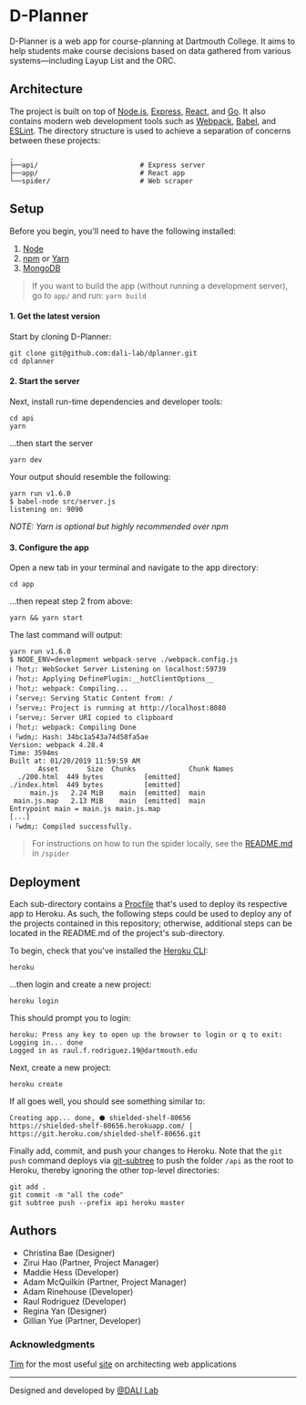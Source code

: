 # D-Planner
D-Planner is a web app for course-planning at Dartmouth College. It aims to help students make course decisions based on data gathered from various systems—including Layup List and the ORC.

## Architecture
The project is built on top of [Node.js](https://nodejs.org/en/), [Express](http://expressjs.com/), [React](https://reactjs.org/), and [Go](https://golang.org/). It also contains modern web development tools such as [Webpack](http://webpack.github.io/), [Babel](https://babeljs.io/), and [ESLint](https://eslint.org/).
The directory structure is used to achieve a separation of concerns between these projects:
```
.
├──api/                         # Express server
├──app/                         # React app
└──spider/                      # Web scraper
```

## Setup
Before you begin, you'll need to have the following installed:
1. [Node](https://nodejs.org/en/)
2. [npm](https://www.npmjs.com/get-npm) or [Yarn](https://yarnpkg.com/lang/en/docs/install/#mac-stable)
3. [MongoDB](https://docs.mongodb.com/manual/installation/#mongodb-community-edition)

> If you want to build the app (without running a development server), go to `app/` and run: `yarn build`

#### 1. Get the latest version
Start by cloning D-Planner:
```
git clone git@github.com:dali-lab/dplanner.git
cd dplanner
```

#### 2. Start the server
Next, install run-time dependencies and developer tools:

```
cd api
yarn
```

...then start the server

```
yarn dev
```

Your output should resemble the following:

```
yarn run v1.6.0
$ babel-node src/server.js
listening on: 9090
```

_NOTE: Yarn is optional but highly recommended over npm_

#### 3. Configure the app
Open a new tab in your terminal and navigate to the app directory:

```
cd app
```

...then repeat step 2 from above:

```
yarn && yarn start
```

The last command will output:

```
yarn run v1.6.0
$ NODE_ENV=development webpack-serve ./webpack.config.js
ℹ ｢hot｣: WebSocket Server Listening on localhost:59739
ℹ ｢hot｣: Applying DefinePlugin:__hotClientOptions__
ℹ ｢hot｣: webpack: Compiling...
ℹ ｢serve｣: Serving Static Content from: /
ℹ ｢serve｣: Project is running at http://localhost:8080
ℹ ｢serve｣: Server URI copied to clipboard
ℹ ｢hot｣: webpack: Compiling Done
ℹ ｢wdm｣: Hash: 34bc1a543a74d58fa5ae
Version: webpack 4.28.4
Time: 3594ms
Built at: 01/20/2019 11:59:59 AM
       Asset       Size  Chunks             Chunk Names
  ./200.html  449 bytes          [emitted]
./index.html  449 bytes          [emitted]
     main.js   2.24 MiB    main  [emitted]  main
 main.js.map   2.13 MiB    main  [emitted]  main
Entrypoint main = main.js main.js.map
[...]
ℹ ｢wdm｣: Compiled successfully.
```

> For instructions on how to run the spider locally, see the [README.md](https://github.com/dali-lab/dplanner/blob/master/spider/README.md) in `/spider`

## Deployment
Each sub-directory contains a [Procfile](https://devcenter.heroku.com/articles/procfile) that's used to deploy its respective app to Heroku. As such, the following steps could be used to deploy any of the projects contained in this repository; otherwise, additional steps can be located in the README.md of the project's sub-directory.

To begin, check that you've installed the [Heroku CLI](https://devcenter.heroku.com/articles/heroku-cli):

```
heroku
```
...then login and create a new project:

```
heroku login
```

This should prompt you to login:

```
heroku: Press any key to open up the browser to login or q to exit:
Logging in... done
Logged in as raul.f.rodriguez.19@dartmouth.edu
```

Next, create a new project:

```
heroku create
```

If all goes well, you should see something similar to:

```
Creating app... done, ⬢ shielded-shelf-80656
https://shielded-shelf-80656.herokuapp.com/ | https://git.heroku.com/shielded-shelf-80656.git
```

Finally add, commit, and push your changes to Heroku. Note that the `git push` command deploys via [git-subtree](https://github.com/apenwarr/git-subtree/blob/master/git-subtree.txt) to push the folder `/api` as the root to Heroku, thereby ignoring the other top-level directories:

```
git add .
git commit -m "all the code"
git subtree push --prefix api heroku master
```

## Authors
* Christina Bae (Designer)
* Zirui Hao (Partner, Project Manager)
* Maddie Hess (Developer)
* Adam McQuilkin (Partner, Project Manager)
* Adam Rinehouse (Developer)
* Raul Rodriguez (Developer)
* Regina Yan (Designer)
* Gillian Yue (Partner, Developer)

### Acknowledgments
[Tim](https://github.com/timofei7) for the most useful [site](http://cs52.me/) on architecting web applications

---
Designed and developed by [@DALI Lab](https://github.com/dali-lab)
